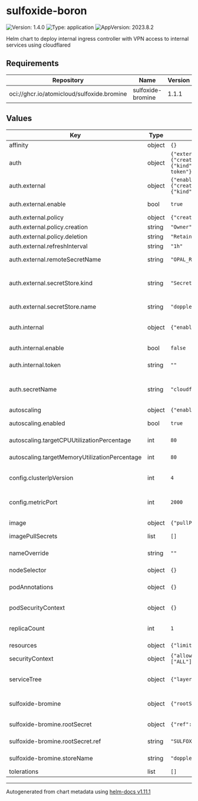 # sulfoxide-boron

![Version: 1.4.0](https://img.shields.io/badge/Version-1.4.0-informational?style=flat-square) ![Type: application](https://img.shields.io/badge/Type-application-informational?style=flat-square) ![AppVersion: 2023.8.2](https://img.shields.io/badge/AppVersion-2023.8.2-informational?style=flat-square)

Helm chart to deploy internal ingress controller with VPN access to internal services using cloudflared

## Requirements

| Repository | Name | Version |
|------------|------|---------|
| oci://ghcr.io/atomicloud/sulfoxide.bromine | sulfoxide-bromine | 1.1.1 |

## Values

| Key | Type | Default | Description |
|-----|------|---------|-------------|
| affinity | object | `{}` | affinity |
| auth | object | `{"external":{"enable":true,"policy":{"creation":"Owner","deletion":"Retain"},"refreshInterval":"1h","remoteSecretName":"OPAL_RUBY_INGRESS_TOKEN","secretStore":{"kind":"SecretStore","name":"doppler-boron"}},"internal":{"enable":false,"token":""},"secretName":"cloudflare-tunnel-token"}` | Cloudflare Tunnel Token |
| auth.external | object | `{"enable":true,"policy":{"creation":"Owner","deletion":"Retain"},"refreshInterval":"1h","remoteSecretName":"OPAL_RUBY_INGRESS_TOKEN","secretStore":{"kind":"SecretStore","name":"doppler-boron"}}` | Use external secret |
| auth.external.enable | bool | `true` | Enable the use of external secret |
| auth.external.policy | object | `{"creation":"Owner","deletion":"Retain"}` | Secret policy |
| auth.external.policy.creation | string | `"Owner"` | Creation policy |
| auth.external.policy.deletion | string | `"Retain"` | Deletion policy |
| auth.external.refreshInterval | string | `"1h"` | Refresh Rate |
| auth.external.remoteSecretName | string | `"OPAL_RUBY_INGRESS_TOKEN"` | Remote Secret Reference name |
| auth.external.secretStore.kind | string | `"SecretStore"` | Kind of the Secret Store: `ClusterSecretStore` or `SecretStore` |
| auth.external.secretStore.name | string | `"doppler-boron"` | Name of the Secret Store |
| auth.internal | object | `{"enable":false,"token":""}` | Secret directly inlined in value files |
| auth.internal.enable | bool | `false` | Use hard coded secret |
| auth.internal.token | string | `""` | Hard coded Cloudflare token |
| auth.secretName | string | `"cloudflare-tunnel-token"` | Secret Name that stores the Token with key TUNNEL_TOKEN |
| autoscaling | object | `{"enabled":true,"maxReplicas":3,"minReplicas":1,"targetCPUUtilizationPercentage":80,"targetMemoryUtilizationPercentage":80}` | Auto-scaling |
| autoscaling.enabled | bool | `true` | Enable or disable auto-scaling |
| autoscaling.targetCPUUtilizationPercentage | int | `80` | Target CPU Utilization |
| autoscaling.targetMemoryUtilizationPercentage | int | `80` | Target Memory Utilization |
| config.clusterIpVersion | int | `4` | target kubernetes cluster IP family. 4 or 6 |
| config.metricPort | int | `2000` | Ports which cloudflared listen to metrics on |
| image | object | `{"pullPolicy":"IfNotPresent","repository":"cloudflare/cloudflared"}` | Image configurations |
| imagePullSecrets | list | `[]` | Image pull secrets |
| nameOverride | string | `""` | Override name ( will change only the chart name) |
| nodeSelector | object | `{}` | node selectors |
| podAnnotations | object | `{}` | Additional Annotations to add to pods |
| podSecurityContext | object | `{}` | Security Context for Pods |
| replicaCount | int | `1` | Number of Replicas, only if HPA is not enabled |
| resources | object | `{"limits":{"cpu":"50m","memory":"256Mi"},"requests":{"cpu":"15m","memory":"128Mi"}}` | resource limits |
| securityContext | object | `{"allowPrivilegeEscalation":false,"capabilities":{"drop":["ALL"]},"privileged":false,"readOnlyRootFilesystem":true,"runAsNonRoot":true,"runAsUser":10000}` | Generate security Context |
| serviceTree | object | `{"layer":"1","module":"tunnel","platform":"sulfoxide","service":"boron"}` | AtomiCloud Service Tree. See [ServiceTree](https://atomicloud.larksuite.com/wiki/OkfJwTXGFiMJkrk6W3RuwRrZs64?theme=DARK&contentTheme=DARK#MHw5d76uDo2tBLx86cduFQMRsBb) |
| sulfoxide-bromine | object | `{"rootSecret":{"ref":"SULFOXIDE_BORON"},"storeName":"doppler-boron"}` | Create SecretStore via secret of secrets pattern |
| sulfoxide-bromine.rootSecret | object | `{"ref":"SULFOXIDE_BORON"}` | Secret of Secrets reference |
| sulfoxide-bromine.rootSecret.ref | string | `"SULFOXIDE_BORON"` | DOPPLER Token Reference |
| sulfoxide-bromine.storeName | string | `"doppler-boron"` | Store name to create |
| tolerations | list | `[]` | toleration |

----------------------------------------------
Autogenerated from chart metadata using [helm-docs v1.11.1](https://github.com/norwoodj/helm-docs/releases/v1.11.1)